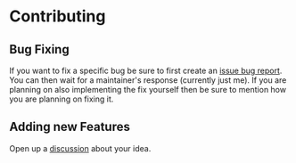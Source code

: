 # Contributing 

## Bug Fixing

If you want to fix a specific bug be sure to first create an [issue bug report](https://github.com/AntoniosBarotsis/Rember/issues/new?assignees=AntoniosBarotsis&labels=bug&template=bug_report.md&title=%5BBUG%5D).
You can then wait for a maintainer's response (currently just me). If you are planning on also implementing the fix yourself then be sure to mention how you are planning on fixing it.

## Adding new Features

Open up a [discussion](https://github.com/AntoniosBarotsis/Rember/discussions/new) about your idea.
